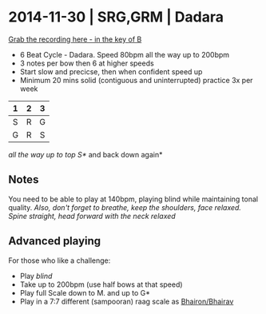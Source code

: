 # 2014-11-30 | SRG,GRM | Dadara

[Grab the recording here - in the key of B](https://www.dropbox.com/s/ypb3fyuy0ku2jfr/2014-11-30_srg-grm_dadara.MP3?dl=0)

- 6 Beat Cycle - Dadara.  Speed 80bpm all the way up to 200bpm
- 3 notes per bow then 6 at higher speeds
- Start slow and precicse, then when confident speed up
- Minimum 20 mins solid (contiguous and uninterrupted) practice 3x per week

1 | 2 | 3 |
:-: | :-: | :-: 
S | R | G | 
G | R | S | 

*all the way up to top S\** and back down again*

## Notes
You need to be able to play at 140bpm, playing blind while maintaining tonal quality. 
*Also, don't forget to breathe, keep the shoulders, face relaxed.  Spine straight, head forward with the neck relaxed*

## Advanced playing
For those who like a challenge:
- Play *blind*
- Take up to 200bpm (use half bows at that speed)
- Play full Scale down to M. and up to G\*
- Play in a 7:7 different (sampooran) raag scale as [Bhairon/Bhairav](http://en.wikipedia.org/wiki/Bhairav_(raga))  
